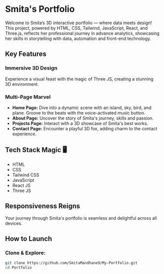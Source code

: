 
# Smita's Portfolio 

Welcome to Smita’s 3D interactive portfolio — where data meets design! This project, powered by HTML, CSS, Tailwind, JavaScript, React, and Three.js, reflects her professional journey in advance analytics, showcasing her skills in storytelling with data, automation and front-end technology.


## Key Features

### Immersive 3D Design
Experience a visual feast with the magic of Three JS, creating a stunning 3D environment.

### Multi-Page Marvel

- **Home Page:** Dive into a dynamic scene with an island, sky, bird, and plane. Groove to the beats with the voice-activated music button.
- **About Page:** Uncover the story of Smita's journey, skills and passion.
- **Projects Page:** Interact with a 3D showcase of Smita's best works.
- **Contact Page:** Encounter a playful 3D fox, adding charm to the contact experience.
## Tech Stack Magic 🖥️
- HTML
- CSS
- Tailwind CSS
- JavaScript
- React JS
- Three JS

## Responsiveness Reigns
Your journey through Smita's portfolio is seamless and delightful across all devices.

## How to Launch

### Clone & Explore:

```bash
git clone https://github.com/SmitaMandhane9/My-Portfolio.git
cd Portfolio
